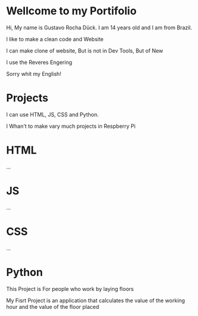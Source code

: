 # Wellcome to my Portifolio
Hi, My name is Gustavo Rocha Dück. I am 14 years old and I am from Brazil.

I like to make a clean code and Website

I can make clone of website, But is not in Dev Tools, But of New

I use the Reveres Engering

Sorry whit my English!

# Projects
I can use HTML, JS, CSS and Python.

I Whan't to make vary much projects in Respberry Pi

# HTML
...

# JS
...

# CSS
...

# Python
This Project is For people who work by laying floors

My Fisrt Project is an application that calculates the value of the working hour and the value of the floor placed